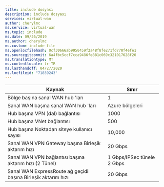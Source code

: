 ```yaml
---
title: include dosyası
description: include dosyası
services: virtual-wan
author: cherylmc
ms.service: virtual-wan
ms.topic: include
ms.date: 09/26/2019
ms.author: cherylmc
ms.custom: include file
ms.openlocfilehash: 0cf30666ab9950459f2a48f8fe271fd770f4efe1
ms.sourcegitcommit: 6a4fbc5ccf7cca9486fe881c069c321017628f20
ms.translationtype: MT
ms.contentlocale: tr-TR
ms.lasthandoff: 04/27/2020
ms.locfileid: "71839243"
---
```

| Kaynak |  Sınır |
| --- | --- |
| Bölge başına sanal WAN hub 'ları | 1  |
| Sanal WAN başına sanal WAN hub 'ları |Azure bölgeleri |
| Hub başına VPN (dal) bağlantısı |1000 |
| Hub başına VNet bağlantısı  | 500 |
| Hub başına Noktadan siteye kullanıcı sayısı|10,000 |
| Sanal WAN VPN Gateway başına Birleşik aktarım hızı |20 Gbps |
| Sanal WAN VPN bağlantısı başına aktarım hızı (2 Tünel) | 1 Gbps/IPSec tünele 2 Gbps |
| Sanal WAN ExpressRoute ağ geçidi başına Birleşik aktarım hızı |20 Gbps 
